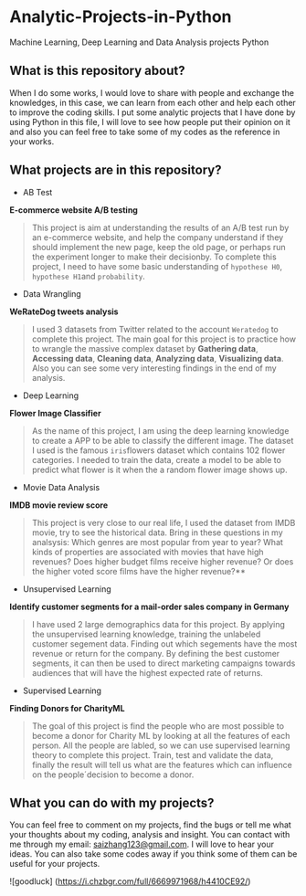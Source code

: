 # Analytic-Projects-in-Python
Machine Learning, Deep Learning and Data Analysis projects Python 


## What is this repository about?

When I do some works, I would love to share with people and exchange the knowledges, in this case, we can learn from each other
and help each other to improve the coding skills. I put some analytic projects that I have done by using Python in this file, I will love
to see how people put their opinion on it and also you can feel free to take some of my codes as the reference in your works.

## What projects are in this repository?
- AB Test 

**E-commerce website A/B testing**

>This project is aim at understanding the results of an A/B test run by an e-commerce website, and help the company understand if 
they should implement the new page, keep the old page, or perhaps run the experiment longer to make their decisionby.
To complete this project, I need to have some basic understanding of `hypothese H0`, `hypothese H1`and `probability`.

- Data Wrangling 

**WeRateDog tweets analysis**

>I used 3 datasets from Twitter related to the account `Weratedog` to complete this project. The main goal for this project is to
practice how to wrangle the massive complex dataset by **Gathering data**, **Accessing data**, **Cleaning data**, **Analyzing data**, **Visualizing data**. Also you can see some very interesting findings in the end of my analysis.

- Deep Learning 

**Flower Image Classifier**

>As the name of this project, I am using the deep learning knowledge to create a APP to be able to classify the different image. The dataset I used is the famous `iris`flowers dataset which contains 102 flower categories. I needed to train the data, create a model to be able to predict what flower is it when the a random flower image shows up.

- Movie Data Analysis

**IMDB movie review score**

>This project is very close to our real life, I used the dataset from IMDB movie, try to see the historical data. Bring in these questions in my analsysis: Which genres are most popular from year to year? What kinds of properties are associated with movies that have high revenues? Does higher budget films receive higher revenue? Or does the higher voted score films have the higher revenue?**

- Unsupervised Learning

**Identify customer segments for a mail-order sales company in Germany**

>I have used 2 large demographics data for this project. By applying the unsupervised learning knowledge, training the unlabeled customer segement data. Finding out which segements have the most revenue or return for the company. By defining the best customer segments, it can then be used to direct marketing campaigns towards audiences that will have the highest expected rate of returns.

- Supervised Learning

**Finding Donors for CharityML**

>The goal of this project is find the people who are most possible to become a donor for Charity ML by looking at all the features of each person. All the people are labled, so we can use supervised learning theory to complete this project. Train, test and validate the data, finally the result will tell us what are the features which can influence on the people´decision to become a donor.


## What you can do with my projects?

You can feel free to comment on my projects, find the bugs or tell me what your thoughts about my coding, analysis and insight. You can contact with me through my email: saizhang123@gmail.com. I will love to hear your ideas.
You can also take some codes away if you think some of them can be useful for your projects.

![goodluck] (https://i.chzbgr.com/full/6669971968/h4410CE92/)

